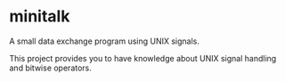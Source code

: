 # minitalk
A small data exchange program using UNIX signals.

This project provides you to have knowledge about UNIX signal handling and bitwise operators. 
